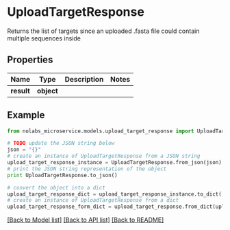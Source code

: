# UploadTargetResponse

Returns the list of targets since an uploaded .fasta file could contain multiple sequences inside

## Properties

Name | Type | Description | Notes
------------ | ------------- | ------------- | -------------
**result** | **object** |  | 

## Example

```python
from nolabs_microservice.models.upload_target_response import UploadTargetResponse

# TODO update the JSON string below
json = "{}"
# create an instance of UploadTargetResponse from a JSON string
upload_target_response_instance = UploadTargetResponse.from_json(json)
# print the JSON string representation of the object
print UploadTargetResponse.to_json()

# convert the object into a dict
upload_target_response_dict = upload_target_response_instance.to_dict()
# create an instance of UploadTargetResponse from a dict
upload_target_response_form_dict = upload_target_response.from_dict(upload_target_response_dict)
```
[[Back to Model list]](../README.md#documentation-for-models) [[Back to API list]](../README.md#documentation-for-api-endpoints) [[Back to README]](../README.md)


